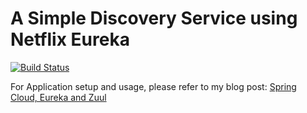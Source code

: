 # A Simple Discovery Service using Netflix Eureka

[![Build Status](https://travis-ci.org/ajtechdeveloper/EurekaService.svg?branch=master)](https://travis-ci.org/ajtechdeveloper/EurekaService)

For Application setup and usage, please refer to my blog post: [Spring Cloud, Eureka and Zuul](http://softwaredevelopercentral.blogspot.com/2018/02/spring-cloud-eureka-and-zuul.html)

